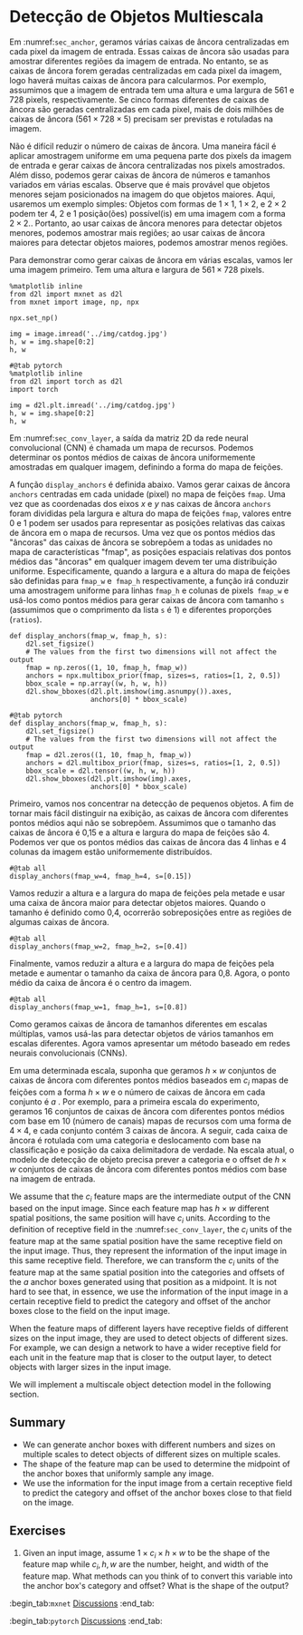 # Detecção de Objetos Multiescala


Em :numref:`sec_anchor`, geramos várias caixas de âncora centralizadas em cada pixel da imagem de entrada. Essas caixas de âncora são usadas para amostrar diferentes regiões da imagem de entrada. No entanto, se as caixas de âncora forem geradas centralizadas em cada pixel da imagem, logo haverá muitas caixas de âncora para calcularmos. Por exemplo, assumimos que a imagem de entrada tem uma altura e uma largura de 561 e 728 pixels, respectivamente. Se cinco formas diferentes de caixas de âncora são geradas centralizadas em cada pixel, mais de dois milhões de caixas de âncora ($561 \times 728 \times 5$) precisam ser previstas e rotuladas na imagem.

Não é difícil reduzir o número de caixas de âncora. Uma maneira fácil é aplicar amostragem uniforme em uma pequena parte dos pixels da imagem de entrada e gerar caixas de âncora centralizadas nos pixels amostrados. Além disso, podemos gerar caixas de âncora de números e tamanhos variados em várias escalas. Observe que é mais provável que objetos menores sejam posicionados na imagem do que objetos maiores. Aqui, usaremos um exemplo simples: Objetos com formas de $1 \times 1$, $1 \times 2$, e $2 \times 2$ podem ter 4, 2 e 1 posição(ões) possível(is) em uma imagem com a forma $2 \times 2$.. Portanto, ao usar caixas de âncora menores para detectar objetos menores, podemos amostrar mais regiões; ao usar caixas de âncora maiores para detectar objetos maiores, podemos amostrar menos regiões.

Para demonstrar como gerar caixas de âncora em várias escalas, vamos ler uma imagem primeiro. Tem uma altura e largura de $561 \times 728$ pixels.

```{.python .input}
%matplotlib inline
from d2l import mxnet as d2l
from mxnet import image, np, npx

npx.set_np()

img = image.imread('../img/catdog.jpg')
h, w = img.shape[0:2]
h, w
```

```{.python .input}
#@tab pytorch
%matplotlib inline
from d2l import torch as d2l
import torch

img = d2l.plt.imread('../img/catdog.jpg')
h, w = img.shape[0:2]
h, w
```


Em :numref:`sec_conv_layer`, a saída da matriz 2D da rede neural convolucional (CNN) é chamada
um mapa de recursos. Podemos determinar os pontos médios de caixas de âncora uniformemente amostradas
em qualquer imagem, definindo a forma do mapa de feições.

A função `display_anchors` é definida abaixo. Vamos gerar caixas de âncora `anchors` centradas em cada unidade (pixel) no mapa de feições `fmap`. Uma vez que as coordenadas dos eixos $x$ e $y$ nas caixas de âncora `anchors` foram divididas pela largura e altura do mapa de feições `fmap`, valores entre 0 e 1 podem ser usados ​​para representar as posições relativas das caixas de âncora em o mapa de recursos. Uma vez que os pontos médios das "âncoras" das caixas de âncora se sobrepõem a todas as unidades no mapa de características "fmap", as posições espaciais relativas dos pontos médios das "âncoras" em qualquer imagem devem ter uma distribuição uniforme. Especificamente, quando a largura e a altura do mapa de feições são definidas para `fmap_w` e` fmap_h` respectivamente, a função irá conduzir uma amostragem uniforme para linhas `fmap_h` e colunas de pixels` fmap_w` e usá-los como pontos médios para gerar caixas de âncora com tamanho `s` (assumimos que o comprimento da lista `s` é 1) e diferentes proporções (`ratios`).

```{.python .input}
def display_anchors(fmap_w, fmap_h, s):
    d2l.set_figsize()
    # The values from the first two dimensions will not affect the output
    fmap = np.zeros((1, 10, fmap_h, fmap_w))
    anchors = npx.multibox_prior(fmap, sizes=s, ratios=[1, 2, 0.5])
    bbox_scale = np.array((w, h, w, h))
    d2l.show_bboxes(d2l.plt.imshow(img.asnumpy()).axes,
                    anchors[0] * bbox_scale)
```

```{.python .input}
#@tab pytorch
def display_anchors(fmap_w, fmap_h, s):
    d2l.set_figsize()
    # The values from the first two dimensions will not affect the output
    fmap = d2l.zeros((1, 10, fmap_h, fmap_w))
    anchors = d2l.multibox_prior(fmap, sizes=s, ratios=[1, 2, 0.5])
    bbox_scale = d2l.tensor((w, h, w, h))
    d2l.show_bboxes(d2l.plt.imshow(img).axes,
                    anchors[0] * bbox_scale)
```

Primeiro, vamos nos concentrar na detecção de pequenos objetos. A fim de tornar mais fácil distinguir na exibição, as caixas de âncora com diferentes pontos médios aqui não se sobrepõem. Assumimos que o tamanho das caixas de âncora é 0,15 e a altura e largura do mapa de feições são 4. Podemos ver que os pontos médios das caixas de âncora das 4 linhas e 4 colunas da imagem estão uniformemente distribuídos.

```{.python .input}
#@tab all
display_anchors(fmap_w=4, fmap_h=4, s=[0.15])
```

Vamos reduzir a altura e a largura do mapa de feições pela metade e usar uma caixa de âncora maior para detectar objetos maiores. Quando o tamanho é definido como 0,4, ocorrerão sobreposições entre as regiões de algumas caixas de âncora.

```{.python .input}
#@tab all
display_anchors(fmap_w=2, fmap_h=2, s=[0.4])
```

Finalmente, vamos reduzir a altura e a largura do mapa de feições pela metade e aumentar o tamanho da caixa de âncora para 0,8. Agora, o ponto médio da caixa de âncora é o centro da imagem.

```{.python .input}
#@tab all
display_anchors(fmap_w=1, fmap_h=1, s=[0.8])
```


Como geramos caixas de âncora de tamanhos diferentes em escalas múltiplas, vamos usá-las para detectar objetos de vários tamanhos em escalas diferentes. Agora vamos apresentar um método baseado em redes neurais convolucionais (CNNs).

Em uma determinada escala, suponha que geramos $h \times w$ conjuntos de caixas de âncora com diferentes pontos médios baseados em $c_i$ mapas de feições com a forma $h \times w$ e o número de caixas de âncora em cada conjunto é $a$ . Por exemplo, para a primeira escala do experimento, geramos 16 conjuntos de caixas de âncora com diferentes pontos médios com base em 10 (número de canais) mapas de recursos com uma forma de $4 \times 4$, e cada conjunto contém 3 caixas de âncora.
A seguir, cada caixa de âncora é rotulada com uma categoria e deslocamento com base na classificação e posição da caixa delimitadora de verdade. Na escala atual, o modelo de detecção de objeto precisa prever a categoria e o offset de $h \times w$ conjuntos de caixas de âncora com diferentes pontos médios com base na imagem de entrada.

We assume that the $c_i$ feature maps are the intermediate output of the CNN
based on the input image. Since each feature map has $h \times w$ different
spatial positions, the same position will have $c_i$ units.  According to the
definition of receptive field in the
:numref:`sec_conv_layer`, the $c_i$ units of the feature map at the same spatial position have
the same receptive field on the input image. Thus, they represent the
information of the input image in this same receptive field.  Therefore, we can
transform the $c_i$ units of the feature map at the same spatial position into
the categories and offsets of the $a$ anchor boxes generated using that position
as a midpoint.  It is not hard to see that, in essence, we use the information
of the input image in a certain receptive field to predict the category and
offset of the anchor boxes close to the field on the input image.

When the feature maps of different layers have receptive fields of different sizes on the input image, they are used to detect objects of different sizes. For example, we can design a network to have a wider receptive field for each unit in the feature map that is closer to the output layer, to detect objects with larger sizes in the input image.

We will implement a multiscale object detection model in the following section.


## Summary

* We can generate anchor boxes with different numbers and sizes on multiple scales to detect objects of different sizes on multiple scales.
* The shape of the feature map can be used to determine the midpoint of the anchor boxes that uniformly sample any image.
* We use the information for the input image from a certain receptive field to predict the category and offset of the anchor boxes close to that field on the image.


## Exercises

1. Given an input image, assume $1 \times c_i \times h \times w$ to be the shape of the feature map while $c_i, h, w$ are the number, height, and width of the feature map. What methods can you think of to convert this variable into the anchor box's category and offset? What is the shape of the output?

:begin_tab:`mxnet`
[Discussions](https://discuss.d2l.ai/t/371)
:end_tab:

:begin_tab:`pytorch`
[Discussions](https://discuss.d2l.ai/t/1607)
:end_tab:
<!--stackedit_data:
eyJoaXN0b3J5IjpbMTc5NzA1MzM1LDE4NTU2NjY3NjcsMjA1Nj
QwOTU3MCwtMTc4MzMyMDMwXX0=
-->
